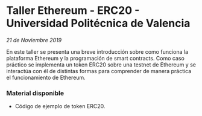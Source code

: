 # Taller Ethereum - ERC20 - Universidad Politécnica de Valencia
*21 de Noviembre 2019* 

En este taller se presenta una breve introducción sobre como funciona la plataforma Ethereum y la programación de smart contracts. Como caso práctico se implementa un token ERC20 sobre una testnet de Ethereum y se interactúa con él de distintas formas para comprender de manera práctica el funcionamiento de Ethereum.

### Material disponible
* Código de ejemplo de token ERC20.
